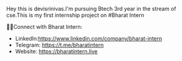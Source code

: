Hey this is devisrinivas.I'm pursuing Btech 3rd year in the stream of cse.This is my first internship project on #Bharat Intern

👨‍💻Connect with Bharat Intern:
- LinkedIn:https://www.linkedin.com/company/bharat-intern 
- Telegram: https://t.me/bharatintern
- Website: https://bharatintern.live
